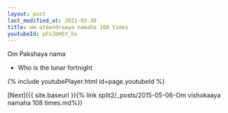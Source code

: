 ```yaml
---
layout: post
last_modified_at: 2021-03-30
title: om ateendraaya namaha 108 times
youtubeId: pFsJbHSY_hs
---
```

 
 
Om Pakshaya nama 
 
 -  Who is the lunar fortnight 
 
  
 
  
 
 
 
 
 
 


{% include youtubePlayer.html id=page.youtubeId %}
 
[Next]({{ site.baseurl }}{% link  split2/_posts/2015-05-06-Om vishokaaya namaha 108 times.md%})
 
